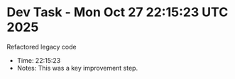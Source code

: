 # Dev Task - Mon Oct 27 22:15:23 UTC 2025
Refactored legacy code
- Time: 22:15:23
- Notes: This was a key improvement step.
